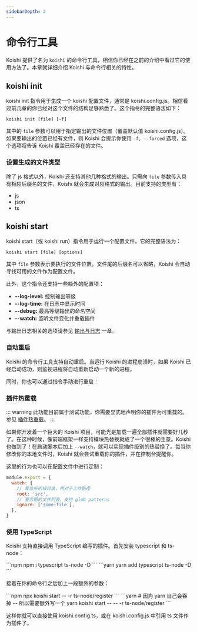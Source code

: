 ```yaml
---
sidebarDepth: 2
---
```


# 命令行工具

Koishi 提供了名为 `koishi` 的命令行工具，相信你已经在之前的介绍中看过它的使用方法了。本章就详细介绍 Koishi 与命令行相关的特性。

## koishi init

<Terminal :content="[
  { text: 'cd my-bot', type: 'input' },
  { text: 'koishi init', type: 'input' },
  { message: 'Connection Type',
    hint: 'Use arrow-keys. Return to submit.',
    type: 'select',
    typeDelay: 500,
    lineDelay: 500,
    choices: ['HTTP', 'WebSocket'],
    actions: '12' },
  { message: 'Koishi Port', text: '8080', type: 'question' },
  { message: 'HTTP Server', text: 'http://localhost:5700', type: 'question' },
  { message: 'Bot\'s QQ Number', type: 'question', lineDelay: 300 },
  { message: 'Secret for Koishi Server', type: 'question', lineDelay: 300 },
  { message: 'Token for CoolQ Server', type: 'question', lineDelay: 300 },
  { content: [{ text: 'success', class: 'success' }, ' created config file: my-bot/koishi.config.js'] },
]"></Terminal>

koishi init 指令用于生成一个 koishi 配置文件，通常是 koishi.config.js。相信看过前几章的你已经对这个文件的结构足够熟悉了。这个指令的完整语法如下：

```cli
koishi init [file] [-f]
```

其中的 `file` 参数可以用于指定输出的文件位置（覆盖默认值 koishi.config.js）。如果要输出的位置已经有文件，则 Koishi 会提示你使用 `-f, --forced` 选项，这个选项将告诉 Koishi 覆盖已经存在的文件。

### 设置生成的文件类型

除了 js 格式以外，Koishi 还支持其他几种格式的输出。只需向 `file` 参数传入具有相应后缀名的文件，Koishi 就会生成对应格式的输出。目前支持的类型有：

- js
- json
- ts

## koishi start

<Terminal :content="[
  { text: 'koishi start', type: 'input' },
  { content: [{ text: 'info', class: 'info' }, ' apply plugin ', { text: 'common', class: 'info' }] },
  { content: [{ text: 'info', class: 'info' }, ' Koishi/1.8.1 CoolQ/Pro CQHTTP/4.12.3'] },
  { content: [{ text: 'info', class: 'info' }, ' server listening at ', { text: '8080', class: 'info' }] },
  { content: [{ text: 'info', class: 'info' }, ' connected to ', { text: 'http://localhost:5700', class: 'info' }] },
  { content: [{ text: 'success', class: 'success' }, ' bot started successfully in 141 ms.'] },
]"></Terminal>

koishi start（或 koishi run）指令用于运行一个配置文件。它的完整语法为：

```cli
koishi start [file] [options]
```

其中 `file` 参数表示要执行的文件位置。文件尾的后缀名可以省略，Koishi 会自动寻找可用的文件作为配置文件。

此外，这个指令还支持一些额外的配置项：

- **--log-level:** 控制输出等级
- **--log-time:** 在日志中显示时间
- **--debug:** 最高等级输出的命名空间
- **--watch:** 监听文件变化并重载插件

与输出日志相关的选项请参见 [输出与日志](./logger.md) 一章。

### 自动重启

Koishi 的命令行工具支持自动重启。当运行 Koishi 的进程崩溃时，如果 Koishi 已经启动成功，则监视进程将自动重新启动一个新的进程。

同时，你也可以通过指令手动进行重启：

<panel-view :messages="[
  ['Alice', 'exit -r'],
  ['Koishi', '正在重启……'],
  ['Koishi', '重启完成。'],
]"/>

### 插件热重载 <Badge text="beta" type="warn" />

::: warning
此功能目前属于测试功能，你需要显式地声明你的插件为可重载的。参见 [插件热重载](./context.md#插件热重载)。
:::

如果你开发着一个巨大的 Koishi 项目，可能光是加载一遍全部插件就需要好几秒了。在这种时候，像前端框架一样支持模块热替换就成了一个很棒的主意。Koishi 也做到了！在启动脚本后加上 `--watch`，就可以实现插件级别的热替换了。每当你修改你的本地文件时，Koishi 就会尝试重载你的插件，并在控制台提醒你。

这里的行为也可以在配置文件中进行定制：

```js koishi.config.js
module.export = {
  watch: {
    // 要监听的根目录，相对于工作路径
    root: 'src',
    // 要忽略的文件列表，支持 glob patterns
    ignore: ['some-file'],
  },
}
```

### 使用 TypeScript

Koishi 支持直接调用 TypeScript 编写的插件。首先安装 typescript 和 ts-node：

<panel-view class="code" type="package-manager">
```npm
npm i typescript ts-node -D
```
```yarn
yarn add typescript ts-node -D
```
</panel-view>

接着在你的命令行之后加上一段额外的参数：

<panel-view class="code" type="package-manager">
```npm
npx koishi start -- -r ts-node/register
```
```yarn
# 因为 yarn 自己会吞掉 -- 所以需要额外写一个
yarn koishi start -- -- -r ts-node/register
```
</panel-view>

这样你就可以直接使用 koishi.config.ts，或在 koishi.config.js 中引用 ts 文件作为插件了。
